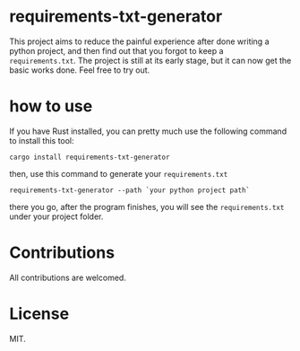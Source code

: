 # requirements-txt-generator
This project aims to reduce the painful experience after done writing a python project, and then find out that you forgot to keep a `requirements.txt`. The project is still at its early stage, but it can now get the basic works done. Feel free to try out.

# how to use
If you have Rust installed, you can pretty much use the following command to install this tool:
```
cargo install requirements-txt-generator
```
then, use this command to generate your `requirements.txt`
```
requirements-txt-generator --path `your python project path`
```
there you go, after the program finishes, you will see the `requirements.txt` under your project folder.

# Contributions
All contributions are welcomed. 

# License
MIT.
